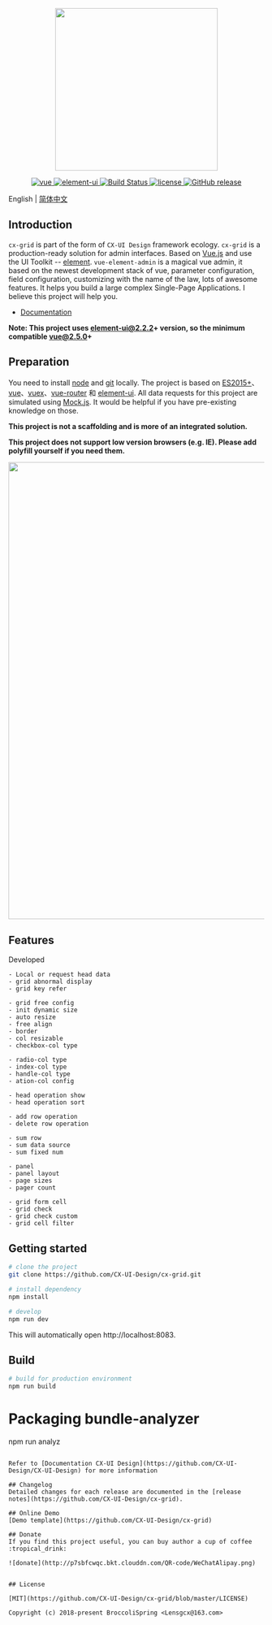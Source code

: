 <p align="center">
  <img width="320" src="https://wpimg.wallstcn.com/ecc53a42-d79b-42e2-8852-5126b810a4c8.svg">
</p>

<p align="center">
  <a href="https://github.com/vuejs/vue">
    <img src="https://img.shields.io/badge/vue-2.5.10-brightgreen.svg" alt="vue">
  </a>
  <a href="https://github.com/ElemeFE/element">
    <img src="https://img.shields.io/badge/element--ui-2.3.0-brightgreen.svg" alt="element-ui">
  </a>
  <a href="https://travis-ci.org/PanJiaChen/vue-element-admin" rel="nofollow">
    <img src="https://travis-ci.org/PanJiaChen/vue-element-admin.svg?branch=master" alt="Build Status">
  </a>
  <a href="https://github.com/PanJiaChen/vue-element-admin/blob/master/LICENSE">
    <img src="https://img.shields.io/github/license/mashape/apistatus.svg" alt="license">
  </a>
  <a href="https://github.com/PanJiaChen/vue-element-admin/releases">
    <img src="https://img.shields.io/github/release/PanJiaChen/vue-element-admin.svg" alt="GitHub release">
  </a>
</p>

English | [简体中文](./README.zh-CN.md)

## Introduction

`cx-grid` is part of the form of `CX-UI Design` framework ecology.
`cx-grid` is a production-ready solution for admin interfaces. Based on [Vue.js](https://github.com/vuejs/vue) and use the UI Toolkit -- [element](https://github.com/ElemeFE/element). `vue-element-admin` is a magical vue admin, it based on the newest development stack of vue, parameter configuration, field configuration, customizing with the name of the law, lots of awesome features. It helps you build a large complex Single-Page Applications. I believe this project will help you.

- [Documentation](https://panjiachen.github.io/vue-element-admin-site/#/)

**Note: This project uses element-ui@2.2.2+ version, so the minimum compatible vue@2.5.0+**

## Preparation

You need to install [node](http://nodejs.org/) and [git](https://git-scm.com/) locally. The project is based on [ES2015+](http://es6.ruanyifeng.com/)、[vue](https://cn.vuejs.org/index.html)、[vuex](https://vuex.vuejs.org/zh-cn/)、[vue-router](https://router.vuejs.org/zh-cn/) 和 [element-ui](https://github.com/ElemeFE/element). All data requests for this project are simulated using [Mock.js](https://github.com/nuysoft/Mock). It would be helpful if you have pre-existing knowledge on those.

 **This project is not a scaffolding and is more of an integrated solution.**

 **This project does not support low version browsers (e.g. IE). Please add polyfill yourself if you need them.**

 <p align="center">
  <img width="900" src="http://otaflb4oo.bkt.clouddn.com/CX-UI-Design/CX-Grid/grid-showgrid-back.png-thumb_m2.2_s900.500">
</p>


## Features
Developed
```
- Local or request head data
- grid abnormal display
- grid key refer

- grid free config
- init dynamic size
- auto resize
- free align
- border
- col resizable
- checkbox-col type

- radio-col type
- index-col type
- handle-col type
- ation-col config

- head operation show
- head operation sort

- add row operation
- delete row operation

- sum row
- sum data source
- sum fixed num

- panel
- panel layout
- page sizes
- pager count

- grid form cell
- grid check
- grid check custom
- grid cell filter
```

## Getting started

```bash
# clone the project
git clone https://github.com/CX-UI-Design/cx-grid.git

# install dependency
npm install

# develop
npm run dev
```

This will automatically open http://localhost:8083.

## Build
```bash
# build for production environment
npm run build
```
# Packaging bundle-analyzer
npm run analyz
```

Refer to [Documentation CX-UI Design](https://github.com/CX-UI-Design/CX-UI-Design) for more information

## Changelog
Detailed changes for each release are documented in the [release notes](https://github.com/CX-UI-Design/cx-grid).

## Online Demo
[Demo template](https://github.com/CX-UI-Design/cx-grid)

## Donate
If you find this project useful, you can buy author a cup of coffee :tropical_drink:

![donate](http://p7sbfcwqc.bkt.clouddn.com/QR-code/WeChatAlipay.png)


## License

[MIT](https://github.com/CX-UI-Design/cx-grid/blob/master/LICENSE)

Copyright (c) 2018-present BroccoliSpring <Lensgcx@163.com>
